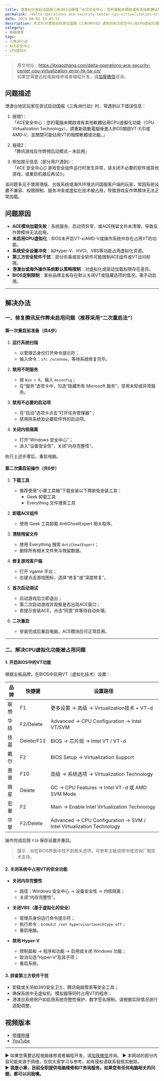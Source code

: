 ```yaml
---
title: 港澳台玩家启动国服三角洲行动报错「ACE安全中心：您的電腦未開啟或有其他軟體佔用CPU虛擬化功能」
permalink: /delta-operations-ace-security-center-cpu-virtualization-error-hk-tw-cn/
date: 2025-08-02 15:45:51
description: 本文针对港澳台玩家在国服《三角洲行动》遇到的ACE安全中心及CPU虚拟化报错问题，分析原因并详细介绍“二次重启法”及BIOS设置，帮助解决反作弊加载失败和虚拟化冲突，保证游戏顺利运行。
category:
- 电脑维修
tags:
- 三角洲行动
- ACE安全中心
- CPU虚拟化
---
```


> 原文地址：<https://itxiaozhang.com/delta-operations-ace-security-center-cpu-virtualization-error-hk-tw-cn/>  
> 如果您需要远程电脑维修或者编程开发，请[加我微信](https://itxiaozhang.netlify.app/)咨询。    


## 问题描述

港澳台地区玩家在尝试启动国服《三角洲行动》时，常遇到以下错误信息：

1. 报错1：  
「ACE安全中心：您的電腦未開啟或有其他軟體佔用CPU虛擬化功能（CPU Virtualization Technology），請重新啟動電腦後進入BIOS開啟VT‑X/D或AMD‑V，並關閉可能佔用VT的相關軟體或功能。」

2. 报错2：  
「腾讯游戏反作弊预后动模式－未启用」

3. 附加提示信息（部分用户遇到）：  
「ACE 安全中心[] 游戏安全组件运行时发生异常，请关闭不必要的软件或其他游戏，或重启机器后再试()」

该问题多见于使用港版、台版系统或海外环境访问国服客户端的玩家，常因系统设置不兼容、权限限制、服务冲突或虚拟化技术被占用，导致游戏反作弊模块无法正常加载。


## 问题原因

- **ACE模块加载失败**：系统服务、启动项异常，或ACE残留文件未清理，导致反作弊模块无法启用。
- **未启用CPU虚拟化**：BIOS未开启VT-x/AMD-V或操作系统中存在占用VT的功能。
- **系统安全设置冲突**：如Hyper-V、HVCI、VBS等功能占用虚拟化资源。
- **第三方安全软件干扰**：部分杀毒或安全软件可能限制ACE组件或VT访问权限。
- **港澳台或海外操作系统默认策略限制**：对虚拟化或驱动加载权限存在差异。
- **BIOS定制限制**：某些品牌主板存在默认关闭VT或隐藏选项的情况，需手动启用。

---

## 解决办法

### 一、修复腾讯反作弊未启用问题（推荐采用“二次重启法”）

#### 第一次重启前准备（共4步）

1. **运行系统扫描**
   - 以管理员身份打开命令提示符；
   - 输入命令：`sfc /scannow`，等待系统修复完毕。

2. **禁用不明服务**
   - 按 `Win + R`，输入 `msconfig`；
   - 在“服务”选项卡中，勾选“隐藏所有 Microsoft 服务”，禁用未知或异常服务。

3. **禁用不必要的启动项**
   - 在“启动”选项卡点击“打开任务管理器”；
   - 禁用除系统及必要软件外的启动项。

4. **关闭内核隔离**
   - 打开“Windows 安全中心”；
   - 进入“设备安全性”，关闭“内存完整性”。

执行上述步骤后，重启电脑。

#### 第二次重启前操作（共6步）

1. **下载工具**
   - 推荐使用“小章工具箱”下载安装以下两款免安装工具：
     - Geek 卸载工具
     - Everything 文件搜索工具

2. **卸载ACE组件**
   - 使用 Geek 工具卸载 AntiCheatExpert 相关程序。

3. **清除残留文件**
   - 使用 Everything 搜索 `AntiCheatExpert`；
   - 删除所有相关文件夹与残留数据。

4. **修复游戏客户端**
   - 打开 vgame 平台；
   - 右键点击游戏图标，选择“修复”或“深度修复”。

5. **首次启动测试**
   - 启动游戏后立即退出；
   - 第二次启动游戏并观察是否出现ACE窗口；
   - 若提示安装ACE，点击“同意”并等待自动处理。

6. **二次重启**
   - 安装完成后重启电脑，ACE模块应可正常启用。

---

### 二、解决CPU虚拟化功能被占用问题

#### 1. 开启BIOS中的VT功能

根据主板品牌，在BIOS中启用VT（虚拟化技术）设置：

| 品牌 | 快捷键 | 设置路径 |
|------|--------|-----------|
| 联想 | F1 | 更多设置 → 高级 → Virtualization技术 + VT-d |
| 华硕 | F2/Delete | Advanced → CPU Configuration → Intel VT/SVM |
| 技嘉 | Delete/F12 | BIOS → 芯片组 → Intel VT / VT-d |
| 戴尔 | F2 | BIOS Setup → Virtualization Support |
| 惠普 | F10 | 高级 → 系统选项 → Virtualization Technology |
| 微星 | Delete | OC → CPU Features → Intel VT-d 或 AMD SVM Mode |
| 宏碁 | F2 | Main → Enable Intel Virtualization Technology |
| 华擎 | F2/Delete | Advanced → CPU Configuration → SVM / Intel Virtualization Technology |

操作完成后按 `F10` 保存设置并重启。

> 提示：如在BIOS界面中找不到相关选项，可参考主板说明书或咨询厂商技术支持。

#### 2. 关闭系统中占用VT的安全功能

- **关闭内存完整性**
  - 路径：Windows 安全中心 → 设备安全性 → 内核隔离；
  - 关闭“内存完整性”。

- **关闭VBS（基于虚拟化的安全）**
  - 管理员身份运行命令提示符；
  - 执行命令：`bcdedit /set hypervisorlaunchtype off`；
  - 重启电脑。

- **禁用 Hyper-V**
  - 控制面板 → 程序和功能 → 启用或关闭 Windows 功能；
  - 取消勾选“Hyper-V”及其子项；
  - 重启系统。

#### 3. 排查第三方软件干扰

- 卸载或关闭如360安全卫士、腾讯电脑管家等安全工具；
- 确保系统中无虚拟机、模拟器等同时占用VT的程序；
- 港澳台系统用户如启用系统完整性保护、数字签名限制，请根据实际情况进行适配调整。




## 视频版本

- [哔哩哔哩](https://space.bilibili.com/3546607630944387)
- [YouTube](https://www.youtube.com/@itxiaozhang)

---
▶ 如果您需要远程电脑维修或者编程开发，请[加我微信](https://itxiaozhang.netlify.app/)咨询。 
▶ 本网站的部分内容可能来源于网络，仅供大家学习与参考，如有侵权请联系我核实删除。  
▶ **我是小章，目前全职提供电脑维修和IT咨询服务。如果您有任何电脑相关的问题，都可以问我噢。**  
